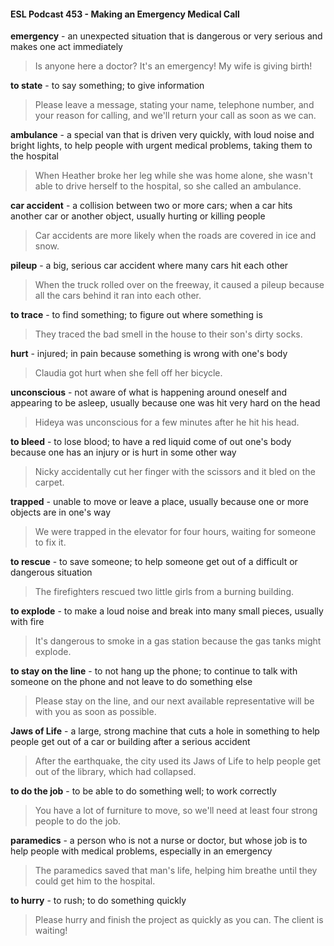 #### ESL Podcast 453 - Making an Emergency Medical Call

**emergency** - an unexpected situation that is dangerous or very serious and
makes one act immediately

> Is anyone here a doctor? It's an emergency! My wife is giving birth!

**to state** - to say something; to give information

> Please leave a message, stating your name, telephone number, and your
reason for calling, and we'll return your call as soon as we can.

**ambulance** - a special van that is driven very quickly, with loud noise and bright
lights, to help people with urgent medical problems, taking them to the hospital

> When Heather broke her leg while she was home alone, she wasn't able to
drive herself to the hospital, so she called an ambulance.

**car accident** - a collision between two or more cars; when a car hits another car
or another object, usually hurting or killing people

> Car accidents are more likely when the roads are covered in ice and snow.

**pileup** - a big, serious car accident where many cars hit each other

> When the truck rolled over on the freeway, it caused a pileup because all the
cars behind it ran into each other.

**to trace** - to find something; to figure out where something is

> They traced the bad smell in the house to their son's dirty socks.

**hurt** - injured; in pain because something is wrong with one's body

> Claudia got hurt when she fell off her bicycle.

**unconscious** - not aware of what is happening around oneself and appearing to
be asleep, usually because one was hit very hard on the head

> Hideya was unconscious for a few minutes after he hit his head.

**to bleed** - to lose blood; to have a red liquid come of out one's body because
one has an injury or is hurt in some other way

> Nicky accidentally cut her finger with the scissors and it bled on the carpet.

**trapped** - unable to move or leave a place, usually because one or more objects
are in one's way

> We were trapped in the elevator for four hours, waiting for someone to fix it.

**to rescue** - to save someone; to help someone get out of a difficult or dangerous
situation

> The firefighters rescued two little girls from a burning building.

**to explode** - to make a loud noise and break into many small pieces, usually
with fire

> It's dangerous to smoke in a gas station because the gas tanks might explode.

**to stay on the line** - to not hang up the phone; to continue to talk with someone
on the phone and not leave to do something else

> Please stay on the line, and our next available representative will be with you
as soon as possible.

**Jaws of Life** - a large, strong machine that cuts a hole in something to help
people get out of a car or building after a serious accident

> After the earthquake, the city used its Jaws of Life to help people get out of the
library, which had collapsed.

**to do the job** - to be able to do something well; to work correctly

> You have a lot of furniture to move, so we'll need at least four strong people to
do the job.

**paramedics** - a person who is not a nurse or doctor, but whose job is to help
people with medical problems, especially in an emergency

> The paramedics saved that man's life, helping him breathe until they could get
him to the hospital.

**to hurry** - to rush; to do something quickly

> Please hurry and finish the project as quickly as you can. The client is waiting!

